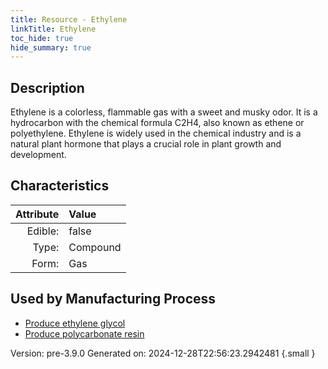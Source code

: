 ```yaml
---
title: Resource - Ethylene
linkTitle: Ethylene
toc_hide: true
hide_summary: true
---
```


## Description
&#10;&#9;&#9;Ethylene is a colorless, flammable gas with a sweet and musky odor. &#10;&#9;&#9;It is a hydrocarbon with the chemical formula C2H4, also known as ethene &#10;&#9;&#9;or polyethylene. Ethylene is widely used in the chemical industry and is &#10;&#9;&#9;a natural plant hormone that plays a crucial role in plant growth and &#10;&#9;&#9;development.&#10;&#9;

## Characteristics

| Attribute      | Value |
|--------:|:------|
|Edible:|false|
|Type:|Compound|
|Form:|Gas|
 

## Used by Manufacturing Process

- [Produce ethylene glycol](/docs/definitions/process/produce-ethylene-glycol)
- [Produce polycarbonate resin](/docs/definitions/process/produce-polycarbonate-resin)


    

Version: pre-3.9.0 Generated on: 2024-12-28T22:56:23.2942481
{.small }
